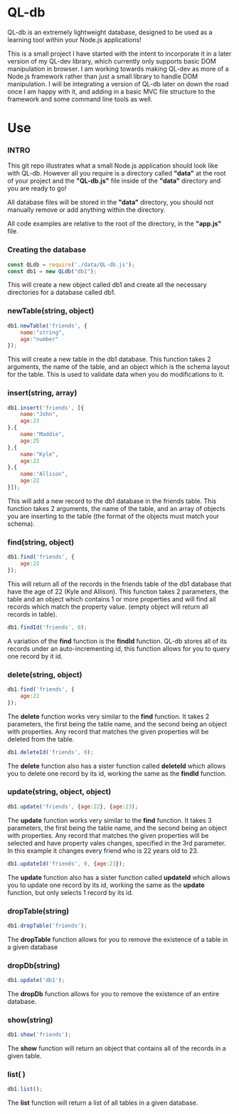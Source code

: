 # QL-db

QL-db is an extremely lightweight database, designed to be used as a learning tool within your Node.js applications!

This is a small project I have started with the intent to incorporate it in a later version of my QL-dev library, which currently only supports basic DOM manipulation in browser. I am working towards making QL-dev as more of a Node.js framework rather than just a small library to handle DOM manipulation. I will be integrating a version of QL-db later on down the road once I am happy with it, and adding in a basic MVC file structure to the framework and some command line tools as well.

# Use

### INTRO
This git repo illustrates what a small Node.js application should look like with QL-db. However all you require is a directory called **"data"** at the root of your project and the **"QL-db.js"** file inside of the **"data"** directory and you are ready to go!

All database files will be stored in the **"data"** directory, you should not manually remove or add anything within the directory.

All code examples are relative to the root of the directory, in the **"app.js"** file.

### Creating the database
```javascript
const QLdb = require('./data/QL-db.js');
const db1 = new QLdb("db1");
```
This will create a new object called db1 and create all the necessary directories for a database called db1.

### newTable(string, object)
```javascript
db1.newTable('friends', {
    name:"string",
    age:"number"
});
```
This will create a new table in the db1 database. This function takes 2 arguments, the name of the table, and an object which is the schema layout for the table. This is used to validate data when you do modifications to it.
### insert(string, array)
```javascript
db1.insert('friends', [{
    name:"John",
    age:23
},{
    name:"Maddie",
    age:25
},{
    name:"Kyle",
    age:22
},{
    name:"Allison",
    age:22
}]);
```
This will add a new record to the db1 database in the friends table. This function takes 2 arguments, the name of the table, and an array of objects you are inserting to the table (the format of the objects must match your schema).
### find(string, object)
```javascript
db1.find('friends', {
    age:22
});
```
This will return all of the records in the friends table of the db1 database that have the age of 22 (Kyle and Allison). This function takes 2 parameters, the table and an object which contains 1 or more properties and will find all records which match the property value. (empty object will return all records in table).
```javascript
db1.findId('friends', 0);
```
A variation of the **find** function is the **findId** function. QL-db stores all of its records under an auto-incrementing id, this function allows for you to query one record by it id.

### delete(string, object)
```javascript
db1.find('friends', {
    age:22
});
```
The **delete** function works very similar to the **find** function. It takes 2 parameters, the first being the table name, and the second being an object with properties. Any record that matches the given properties will be deleted from the table.
```javascript
db1.deleteId('friends', 0);
```
The **delete** function also has a sister function called **deleteId** which allows you to delete one record by its id, working the same as the **findId** function.

### update(string, object, object)
```javascript
db1.update('friends', {age:22}, {age:23);
```
The **update** function works very similar to the **find** function. It takes 3 parameters, the first being the table name, and the second being an object with properties. Any record that matches the given properties will be selected and have property vales changes, specified in the 3rd parameter. In this example it changes every friend who is 22 years old to 23.
```javascript
db1.updateId('friends', 0, {age:23});
```
The **update** function also has a sister function called **updateId** which allows you to update one record by its id, working the same as the **update** function, but only selects 1 record by its id.

### dropTable(string)
```javascript
db1.dropTable('friends');
```
The **dropTable** function allows for you to remove the existence of a table in a given database

### dropDb(string)
```javascript
db1.update('db1');
```
The **dropDb** function allows for you to remove the existence of an entire database.

### show(string)
```javascript
db1.show('friends');
```
The **show** function will return an object that contains all of the records in a given table.

### list( )
```javascript
db1.list();
```
The **list** function will return a list of all tables in a given database.
